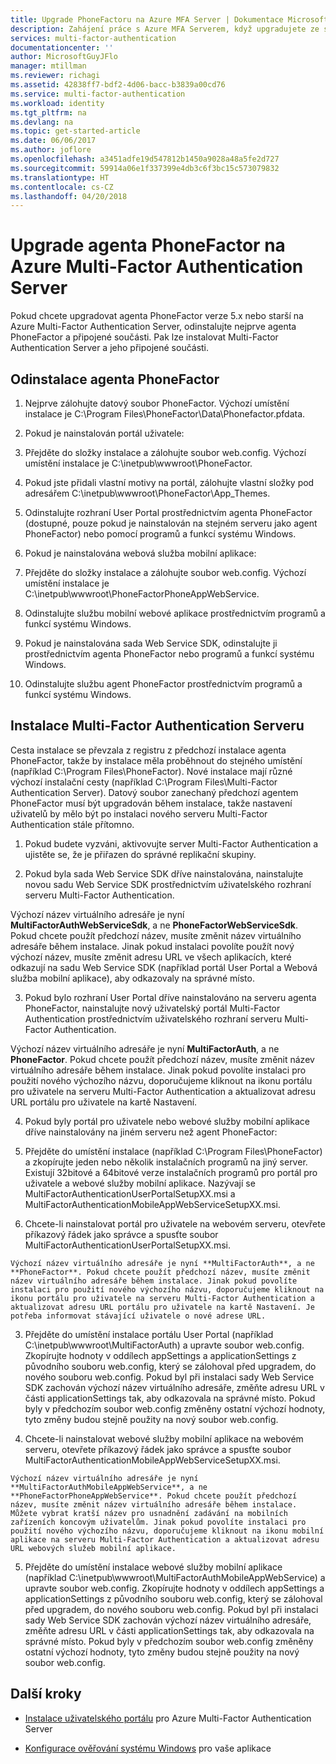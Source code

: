 ```yaml
---
title: Upgrade PhoneFactoru na Azure MFA Server | Dokumentace Microsoftu
description: Zahájení práce s Azure MFA Serverem, když upgradujete ze staršího agenta PhoneFactor
services: multi-factor-authentication
documentationcenter: ''
author: MicrosoftGuyJFlo
manager: mtillman
ms.reviewer: richagi
ms.assetid: 42838ff7-bdf2-4d06-bacc-b3839a00cd76
ms.service: multi-factor-authentication
ms.workload: identity
ms.tgt_pltfrm: na
ms.devlang: na
ms.topic: get-started-article
ms.date: 06/06/2017
ms.author: joflore
ms.openlocfilehash: a3451adfe19d547812b1450a9028a48a5fe2d727
ms.sourcegitcommit: 59914a06e1f337399e4db3c6f3bc15c573079832
ms.translationtype: HT
ms.contentlocale: cs-CZ
ms.lasthandoff: 04/20/2018
---
```

# <a name="upgrade-the-phonefactor-agent-to-azure-multi-factor-authentication-server"></a>Upgrade agenta PhoneFactor na Azure Multi-Factor Authentication Server
Pokud chcete upgradovat agenta PhoneFactor verze 5.x nebo starší na Azure Multi-Factor Authentication Server, odinstalujte nejprve agenta PhoneFactor a připojené součásti. Pak lze instalovat Multi-Factor Authentication Server a jeho připojené součásti.

## <a name="uninstall-the-phonefactor-agent"></a>Odinstalace agenta PhoneFactor

1. Nejprve zálohujte datový soubor PhoneFactor. Výchozí umístění instalace je C:\Program Files\PhoneFactor\Data\Phonefactor.pfdata.

2. Pokud je nainstalován portál uživatele:
  1. Přejděte do složky instalace a zálohujte soubor web.config. Výchozí umístění instalace je C:\inetpub\wwwroot\PhoneFactor.

  2. Pokud jste přidali vlastní motivy na portál, zálohujte vlastní složky pod adresářem C:\inetpub\wwwroot\PhoneFactor\App_Themes.

  3. Odinstalujte rozhraní User Portal prostřednictvím agenta PhoneFactor (dostupné, pouze pokud je nainstalován na stejném serveru jako agent PhoneFactor) nebo pomocí programů a funkcí systému Windows.

3. Pokud je nainstalována webová služba mobilní aplikace:

  1. Přejděte do složky instalace a zálohujte soubor web.config. Výchozí umístění instalace je C:\inetpub\wwwroot\PhoneFactorPhoneAppWebService.

  2. Odinstalujte službu mobilní webové aplikace prostřednictvím programů a funkcí systému Windows.

4. Pokud je nainstalována sada Web Service SDK, odinstalujte ji prostřednictvím agenta PhoneFactor nebo programů a funkcí systému Windows.

5. Odinstalujte službu agent PhoneFactor prostřednictvím programů a funkcí systému Windows.

## <a name="install-the-multi-factor-authentication-server"></a>Instalace Multi-Factor Authentication Serveru

Cesta instalace se převzala z registru z předchozí instalace agenta PhoneFactor, takže by instalace měla proběhnout do stejného umístění (například C:\Program Files\PhoneFactor). Nové instalace mají různé výchozí instalační cesty (například C:\Program Files\Multi-Factor Authentication Server). Datový soubor zanechaný předchozí agentem PhoneFactor musí být upgradován během instalace, takže nastavení uživatelů by mělo být po instalaci nového serveru Multi-Factor Authentication stále přítomno.

1. Pokud budete vyzváni, aktivovujte server Multi-Factor Authentication a ujistěte se, že je přiřazen do správné replikační skupiny.

2. Pokud byla sada Web Service SDK dříve nainstalována, nainstalujte novou sadu Web Service SDK prostřednictvím uživatelského rozhraní serveru Multi-Factor Authentication.

  Výchozí název virtuálního adresáře je nyní **MultiFactorAuthWebServiceSdk**, a ne **PhoneFactorWebServiceSdk**. Pokud chcete použít předchozí název, musíte změnit název virtuálního adresáře během instalace. Jinak pokud instalaci povolíte použít nový výchozí název, musíte změnit adresu URL ve všech aplikacích, které odkazují na sadu Web Service SDK (například portál User Portal a Webová služba mobilní aplikace), aby odkazovaly na správné místo.

3. Pokud bylo rozhraní User Portal dříve nainstalováno na serveru agenta PhoneFactor, nainstalujte nový uživatelský portál Multi-Factor Authentication prostřednictvím uživatelského rozhraní serveru Multi-Factor Authentication.

  Výchozí název virtuálního adresáře je nyní **MultiFactorAuth**, a ne **PhoneFactor**. Pokud chcete použít předchozí název, musíte změnit název virtuálního adresáře během instalace. Jinak pokud povolíte instalaci pro použití nového výchozího názvu, doporučujeme kliknout na ikonu portálu pro uživatele na serveru Multi-Factor Authentication a aktualizovat adresu URL portálu pro uživatele na kartě Nastavení.

4. Pokud byly portál pro uživatele nebo webové služby mobilní aplikace dříve nainstalovány na jiném serveru než agent PhoneFactor:

  1. Přejděte do umístění instalace (například C:\Program Files\PhoneFactor) a zkopírujte jeden nebo několik instalačních programů na jiný server. Existují 32bitové a 64bitové verze instalačních programů pro portál pro uživatele a webové služby mobilní aplikace. Nazývají se MultiFactorAuthenticationUserPortalSetupXX.msi a MultiFactorAuthenticationMobileAppWebServiceSetupXX.msi.

  2. Chcete-li nainstalovat portál pro uživatele na webovém serveru, otevřete příkazový řádek jako správce a spusťte soubor MultiFactorAuthenticationUserPortalSetupXX.msi.

    Výchozí název virtuálního adresáře je nyní **MultiFactorAuth**, a ne **PhoneFactor**. Pokud chcete použít předchozí název, musíte změnit název virtuálního adresáře během instalace. Jinak pokud povolíte instalaci pro použití nového výchozího názvu, doporučujeme kliknout na ikonu portálu pro uživatele na serveru Multi-Factor Authentication a aktualizovat adresu URL portálu pro uživatele na kartě Nastavení. Je potřeba informovat stávající uživatele o nové adrese URL.

  3. Přejděte do umístění instalace portálu User Portal (například C:\inetpub\wwwroot\MultiFactorAuth) a upravte soubor web.config. Zkopírujte hodnoty v oddílech appSettings a applicationSettings z původního souboru web.config, který se zálohoval před upgradem, do nového souboru web.config. Pokud byl při instalaci sady Web Service SDK zachován výchozí název virtuálního adresáře, změňte adresu URL v části applicationSettings tak, aby odkazovala na správné místo. Pokud byly v předchozím soubor web.config změněny ostatní výchozí hodnoty, tyto změny budou stejně použity na nový soubor web.config.

  4. Chcete-li nainstalovat webové služby mobilní aplikace na webovém serveru, otevřete příkazový řádek jako správce a spusťte soubor MultiFactorAuthenticationMobileAppWebServiceSetupXX.msi.

    Výchozí název virtuálního adresáře je nyní **MultiFactorAuthMobileAppWebService**, a ne **PhoneFactorPhoneAppWebService**. Pokud chcete použít předchozí název, musíte změnit název virtuálního adresáře během instalace. Můžete vybrat kratší název pro usnadnění zadávání na mobilních zařízeních koncovým uživatelům. Jinak pokud povolíte instalaci pro použití nového výchozího názvu, doporučujeme kliknout na ikonu mobilní aplikace na serveru Multi-Factor Authentication a aktualizovat adresu URL webových služeb mobilní aplikace.

  5. Přejděte do umístění instalace webové služby mobilní aplikace (například C:\inetpub\wwwroot\MultiFactorAuthMobileAppWebService) a upravte soubor web.config. Zkopírujte hodnoty v oddílech appSettings a applicationSettings z původního souboru web.config, který se zálohoval před upgradem, do nového souboru web.config. Pokud byl při instalaci sady Web Service SDK zachován výchozí název virtuálního adresáře, změňte adresu URL v části applicationSettings tak, aby odkazovala na správné místo. Pokud byly v předchozím soubor web.config změněny ostatní výchozí hodnoty, tyto změny budou stejně použity na nový soubor web.config.

## <a name="next-steps"></a>Další kroky

- [Instalace uživatelského portálu](multi-factor-authentication-get-started-portal.md) pro Azure Multi-Factor Authentication Server

- [Konfigurace ověřování systému Windows](multi-factor-authentication-get-started-server-windows.md) pro vaše aplikace 

